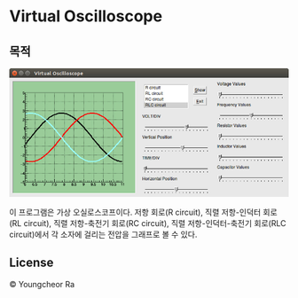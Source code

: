 # Virtual Oscilloscope

## 목적

![가상 오실로스코프](image/image_01.jpg)

이 프로그램은 가상 오실로스코프이다. 저항 회로(R circuit), 직렬 저항-인덕터 회로(RL circuit), 직렬 저항-축전기 회로(RC circuit), 직렬 저항-인덕터-축전기 회로(RLC circuit)에서 각 소자에 걸리는 전압을 그래프로 볼 수 있다.

## License

© Youngcheor Ra